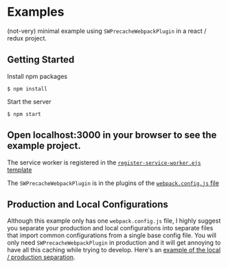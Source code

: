 Examples
===============================
(not-very) minimal example using `SWPrecacheWebpackPlugin` in a react / redux project.


Getting Started
---------------

Install npm packages

    $ npm install

Start the server

    $ npm start

Open __localhost:3000__ in your browser to see the example project.
---------------------------------

The service worker is registered in the [`register-service-worker.ejs` template](/examples/src/templates/register-service-worker.ejs)

The `SWPrecacheWebpackPlugin` is in the plugins of the [`webpack.config.js` file](/examples/webpack.config.js)


Production and Local Configurations
-----------------------------------
Although this example only has one `webpack.config.js` file, I highly suggest you separate your production and local configurations into separate files that import common configurations from a single base config file. You will only need `SWPrecacheWebpackPlugin` in production and it will get annoying to have all this caching while trying to develop. Here's an [example of the local / production separation][webpack-config].



[webpack-config]: https://github.com/hzdg/cookiecutter-webpack
